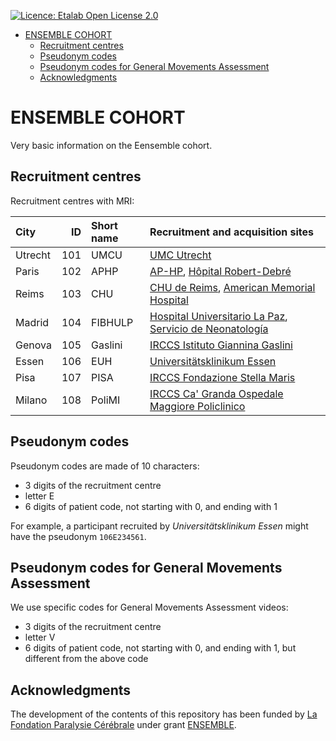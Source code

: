 <!-- PROJECT SHIELDS -->
[![Licence: Etalab Open License 2.0](https://img.shields.io/badge/Licence-etalab%2A2.0-blue)](https://www.etalab.gouv.fr/wp-content/uploads/2018/11/open-licence.pdf)

<!-- TABLE OF CONTENTS -->
- [ENSEMBLE COHORT](#ensemble-cohort)
  - [Recruitment centres](#recruitment-centres)
  - [Pseudonym codes](#pseudonym-codes)
  - [Pseudonym codes for General Movements Assessment](#pseudonym-codes-for-general-movements-assessment)
  - [Acknowledgments](#acknowledgments)

<!-- CONTENTS -->
# ENSEMBLE COHORT

Very basic information on the Eensemble cohort.


## Recruitment centres

Recruitment centres with MRI:

| City    | ID  | Short name | Recruitment and acquisition sites                                                                                                                                                                           |
|:--------|----:|:-----------|:------------------------------------------------------------------------------------------------------------------------------------------------------------------------------------------------------------|
| Utrecht | 101 | UMCU       | [UMC Utrecht](https://www.umcutrecht.nl)                                                                                                                                                                    |
| Paris   | 102 | APHP       | [AP-HP](https://www.aphp.fr), [Hôpital Robert-Debré](https://robertdebre.aphp.fr)                                                                                                                            |
| Reims   | 103 | CHU        | [CHU de Reims](https://www.chu-reims.fr/), [American Memorial Hospital](https://www.chu-reims.fr/le-chu/projets/projet-immobilier/dernieres-realisations/un-nouvel-hopital-pour-les-enfants)                |
| Madrid  | 104 | FIBHULP    | [Hospital Universitario La Paz](https://www.comunidad.madrid/hospital/lapaz/), [Servicio de Neonatología](https://www.comunidad.madrid/hospital/lapaz/profesionales/hospital-materno-infantil/neonatologia) |
| Genova  | 105 | Gaslini    | [IRCCS Istituto Giannina Gaslini](https://www.gaslini.org)                                                                                                                                                  |
| Essen   | 106 | EUH        | [Universitätsklinikum Essen](https://www.uk-essen.de)                                                                                                                                                       |
| Pisa    | 107 | PISA       | [IRCCS Fondazione Stella Maris](https://www.fsm.unipi.it/)                                                                                                                                                  |
| Milano  | 108 | PoliMI     | [IRCCS Ca' Granda Ospedale Maggiore Policlinico](https://www.policlinico.mi.it)                                                                                                                             |


## Pseudonym codes

Pseudonym codes are made of 10 characters:
* 3 digits of the recruitment centre
* letter E
* 6 digits of patient code, not starting with 0, and ending with 1

For example, a participant recruited by _Universitätsklinikum Essen_ might have the pseudonym `106E234561`.

## Pseudonym codes for General Movements Assessment

We use specific codes for General Movements Assessment videos:
* 3 digits of the recruitment centre
* letter V
* 6 digits of patient code, not starting with 0, and ending with 1, but different from the above code


## Acknowledgments

The development of the contents of this repository has been funded by [La Fondation Paralysie Cérébrale](https://www.fondationparalysiecerebrale.org/) under grant [ENSEMBLE](https://www.fondationparalysiecerebrale.org/ensemble-european-newborn-study-early-markers-better-life).
